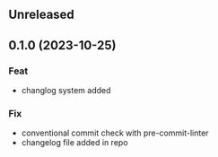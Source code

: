 ## Unreleased

## 0.1.0 (2023-10-25)

### Feat

- changlog system added

### Fix

- conventional commit check with pre-commit-linter
- changelog file added in repo
